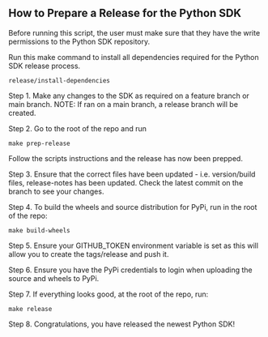 ## How to Prepare a Release for the Python SDK

Before running this script, the user must make sure that they have the write permissions to the Python SDK repository.

Run this make command to install all dependencies required for the Python SDK release process.
```
release/install-dependencies
```

Step 1. Make any changes to the SDK as required on a feature branch or main branch.
NOTE: If ran on a main branch, a release branch will be created.

Step 2. Go to the root of the repo and run 
```
make prep-release
```
Follow the scripts instructions and the release has now been prepped.

Step 3. Ensure that the correct files have been updated - i.e. version/build files, release-notes has been updated. Check the latest commit on the branch to see your changes.

Step 4. To build the wheels and source distribution for PyPi, run in the root of the repo:
```
make build-wheels
```

Step 5. Ensure your GITHUB_TOKEN environment variable is set as this will allow you to create the tags/release and push it.

Step 6. Ensure you have the PyPi credentials to login when uploading the source and wheels to PyPi.

Step 7. If everything looks good, at the root of the repo, run:
```
make release
```
Step 8. Congratulations, you have released the newest Python SDK!